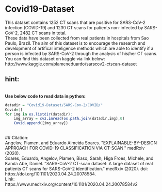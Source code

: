 # Covid19-Dataset
This dataset contains 1252 CT scans that are positive for SARS-CoV-2 infection (COVID-19) and 1230 CT scans for patients non-infected by SARS-CoV-2, 2482 CT scans in total.
</br> These data have been collected from real patients in hospitals from Sao Paulo, Brazil.
The aim of this dataset is to encourage the research and development of artifical inteligence methods which
are able to identify if a person is infected by SARS-CoV-2 through the analysis of his/her CT scans.
</br> You can find this dataset on kaggle via link below:
</br> http://www.kaggle.com/plameneduardo/sarscov2-ctscan-dataset
</br>
## hint:
</br> **Use below code to read data in python:**</br>
```r
datadir = "Covid19-Dataset/SARS-Cov-2/COVID/"
Covid=[]
for img in os.listdir(datadir):
    img_array = cv2.imread(os.path.join(datadir,img),0)
    Covid.append([img_array])
```
</br>
## Citation:
</br>
Angelov, Plamen, and Eduardo Almeida Soares. "EXPLAINABLE-BY-DESIGN APPROACH FOR COVID-19 CLASSIFICATION VIA CT-SCAN." medRxiv (2020).
</br>
Soares, Eduardo, Angelov, Plamen, Biaso, Sarah, Higa Froes, Michele, and Kanda Abe, Daniel. "SARS-CoV-2 CT-scan dataset: A large dataset of real patients CT scans for SARS-CoV-2 identification." medRxiv (2020). doi: https://doi.org/10.1101/2020.04.24.20078584.
</br>Link:
</br>https://www.medrxiv.org/content/10.1101/2020.04.24.20078584v2
